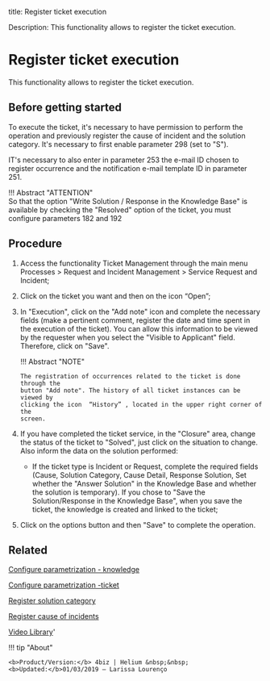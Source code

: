 title:  Register ticket execution
 
Description: This functionality allows to register the ticket execution.

# Register ticket execution
This functionality allows to register the ticket execution.

Before getting started
--------------------------

To execute the ticket, it's necessary to have permission to perform the
operation and previously register the cause of incident and the solution
category. It's necessary to first enable parameter 298 (set to "S").

IT's necessary to also enter in parameter 253 the e-mail ID chosen to register
occurrence and the notification e-mail template ID in parameter 251.

!!! Abstract "ATTENTION"  
    So that the option "Write Solution / Response in the Knowledge Base" is
    available by checking the "Resolved" option of the ticket, you must
    configure parameters 182 and 192

Procedure
-------------

1.  Access the functionality Ticket Management through the main menu Processes
    \> Request and Incident Management \> Service Request and Incident;

2.  Click on the ticket you want and then on the icon “Open”;

3.  In "Execution", click on the "Add note" icon and complete the necessary
    fields (make a pertinent comment, register the date and time spent in the
    execution of the ticket). You can allow this information to be viewed by the
    requester when you select the "Visible to Applicant" field. Therefore, click
    on "Save".

    !!! Abstract "NOTE"

        The registration of occurrences related to the ticket is done through the
        button "Add note". The history of all ticket instances can be viewed by
        clicking the icon  “History” , located in the upper right corner of the
        screen.  

4.  If you have completed the ticket service, in the "Closure" area, change the
    status of the ticket to "Solved", just click on the situation to change.
    Also inform the data on the solution performed:
    
    -   If the ticket type is Incident or Request, complete the required fields
    (Cause, Solution Category, Cause Detail, Response Solution, Set whether the
    "Answer Solution" in the Knowledge Base and whether the solution is
    temporary). If you chose to "Save the Solution/Response in the Knowledge
    Base", when you save the ticket, the knowledge is created and linked to the
    ticket;

5.  Click on the options button and then "Save" to complete the operation.


Related
-----------
[Configure parametrization - knowledge](/en-us/4biz-helium/platform-administration/parameters-list/configure-parametrization-knowledge.html)

[Configure parametrization -ticket](/en-us/4biz-helium/platform-administration/parameters-list/configure-parametrization-ticket.html)

[Register solution category](/en-us/4biz-helium/processes/portfolio-and-catalog/configuration/register-solution-category.html)

[Register cause of incidents](/en-us/4biz-helium/processes/portfolio-and-catalog/configuration/register-cause-incidents.html)

<i class='fa fa-youtube-play  fa-2x' style='color:#97ce17;vertical-align: middle;'> </i> [Video Library](https://www.youtube.com/playlist?list=PLB5qK2uzf2RNrJnhiXj3dbmgsm9-quhfz)'

!!! tip "About"

    <b>Product/Version:</b> 4biz | Helium &nbsp;&nbsp;
    <b>Updated:</b>01/03/2019 – Larissa Lourenço

